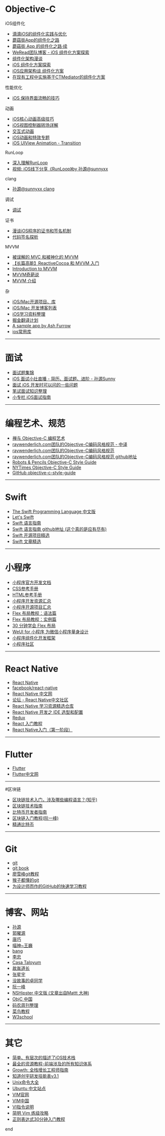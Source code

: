 
# Objective-C
iOS组件化

- [滴滴iOS的组件化实践与优化](http://mp.weixin.qq.com/s?__biz=MzA3ODg4MDk0Ng==&mid=2651112719&idx=1&sn=691e7e3bcf7d0e24f0ad5de75c19711c&mpshare=1&scene=1&srcid=12114cfC6OdIYkZwzXe8FEqa#rd)
- [蘑菇街App的组件化之路](http://limboy.me/tech/2016/03/10/mgj-components.html)
- [蘑菇街 App 的组件化之路·续](http://limboy.me/tech/2016/03/14/mgj-components-continued.html)
- [WeRead团队博客 - iOS 组件化方案探索](https://wereadteam.github.io/2016/03/19/iOS-Component/)
- [组件化架构漫谈](http://www.cocoachina.com/ios/20160929/17610.html)
- [iOS 组件化方案探索](http://blog.cnbang.net/tech/3080/)
- [iOS应用架构谈 组件化方案](http://casatwy.com/iOS-Modulization.html)
- [在现有工程中实施基于CTMediator的组件化方案](http://casatwy.com/modulization_in_action.html)

性能优化 

- [iOS 保持界面流畅的技巧](http://blog.ibireme.com/2015/11/12/smooth_user_interfaces_for_ios/)

动画

- [iOS核心动画高级技巧](https://zsisme.gitbooks.io/ios-/content/index.html)
- [iOS视图控制器转场详解](https://github.com/seedante/iOS-Note/wiki/ViewController-Transition)
- [交互式动画](https://github.com/seedante/iOS-Note/wiki/Interactive-Animations)
- [iOS动画和特效专题](http://liuyanwei.jumppo.com/2015/10/29/iOS-animation-0.html)
- [iOS UIView Animation - Transition](http://www.devtalking.com/articles/uiview-transition-animation/)

RunLoop

- [深入理解RunLoop](http://blog.ibireme.com/2015/05/18/runloop/)
- [视频: iOS线下分享《RunLoop》by 孙源@sunnyxx](http://v.youku.com/v_show/id_XODgxODkzODI0.html)

clang

- [孙源@sunnyxx  clang](https://pan.baidu.com/s/1miApsAs)

调试

- [调试](https://github.com/huang303513/Debug-Instruments)

证书

- [漫谈iOS程序的证书和签名机制](http://www.pchou.info/ios/2015/12/14/ios-certification-and-code-sign.html)
- [代码签名探析](https://objccn.io/issue-17-2/)

MVVM

- [被误解的 MVC 和被神化的 MVVM](http://blog.devtang.com/2015/11/02/mvc-and-mvvm/#u6784_u9020_ViewModel)
- [【长篇高能】ReactiveCocoa 和 MVVM 入门](http://www.cocoachina.com/ios/20150526/11930.html)
- [Introduction to MVVM](https://www.objc.io/issues/13-architecture/mvvm/)
- [MVVM奇葩说](http://www.olinone.com/?p=510)
- [MVVM 介绍](http://objccn.io/issue-13-1/)

杂

- [iOS/Mac开源项目、库](https://github.com/Tim9Liu9/TimLiu-iOS)
- [iOS/Mac 开发博客列表](https://github.com/tangqiaoboy/iOSBlogCN)
- [iOS学习资料整理](https://github.com/Aufree/trip-to-iOS)
- [掘金翻译计划](https://github.com/xitu/gold-miner)
- [A sample app by Ash Furrow](https://github.com/AshFurrow/C-41)
- [ios常用库](http://www.cuishuai.cc/ios/library/)

---
# 面试
- [面试题集锦](https://github.com/ChenYilong/iOSInterviewQuestions)
- [iOS 面试小灶直播 - 简历、面试题、进阶 - 孙源Sunny](http://m.quzhiboapp.com/?liveId=311#!/intro/115)
- [面试 iOS 开发时可以问的一些问题](https://github.com/lzyy/iOS-Developer-Interview-Questions)
- [笔试面试知识整理](https://hit-alibaba.github.io/interview/)
- [小专栏 iOS面试指南](https://xiaozhuanlan.com/ios-swift-interview?rel=5262714674)

---
# 编程艺术、规范
- [禅与 Objective-C 编程艺术](https://github.com/oa414/objc-zen-book-cn#%E5%B1%9E%E6%80%A7%E5%AE%9A%E4%B9%89)
- [raywenderlich.com团队的Objective-C编码风格规范 - 中译](http://www.csdn.net/article/2015-06-01/2824818-objective-c-style-guide)
- [raywenderlich.com团队的Objective-C编码风格规范](https://github.com/raywenderlich/objective-c-style-guide)
- [raywenderlich.com团队的Objective-C编码风格规范 github地址](https://github.com/raywenderlich/objective-c-style-guide)
- [Robots & Pencils Objective-C Style Guide](https://github.com/RobotsAndPencils/objective-c-style-guide)
- [NYTimes Objective-C Style Guide](https://github.com/NYTimes/objective-c-style-guide)
- [GitHub objective-c-style-guide](https://github.com/github/objective-c-style-guide)

---
# Swift
- [The Swift Programming Language 中文版](http://wiki.jikexueyuan.com/project/swift/)
- [Let's Swift](http://letsswift.com/)
- [Swift 语言指南](http://dev.swiftguide.cn/)
- [Swift 语言指南 github地址 (这个真的是应有尽有)](https://github.com/ipader/SwiftGuide)
- [Swift 开源项目精选](https://github.com/ipader/SwiftGuide/blob/master/Featured.md#interfaces)
- [Swift 文章精选](https://github.com/ipader/SwiftGuide/blob/master/Featured-Articles.md)

---
# 小程序
- [小程序官方开发文档](https://mp.weixin.qq.com/debug/wxadoc/dev/index.html?t=2017118)
- [CSS参考手册](http://www.w3school.com.cn/cssref/index.asp)
- [HTML参考手册](http://www.w3school.com.cn/tags/index.asp)
- [小程序开发资源汇总](https://github.com/justjavac/awesome-wechat-weapp)
- [小程序开源项目汇总](https://github.com/opendigg/awesome-github-wechat-weapp)
- [Flex 布局教程：语法篇](http://www.ruanyifeng.com/blog/2015/07/flex-grammar.html)
- [Flex 布局教程：实例篇](http://www.ruanyifeng.com/blog/2015/07/flex-examples.html)
- [30 分钟学会 Flex 布局](https://zhuanlan.zhihu.com/p/25303493)
- [WeUI for 小程序 为微信小程序量身设计](https://github.com/Tencent/weui-wxss)
- [小程序组件化开发框架](https://github.com/Tencent/wepy)
- [小程序社区](http://www.wxapp-union.com/)

---
# React Native
- [React Native](http://facebook.github.io/react-native/)
- [facebook/react-native](https://github.com/facebook/react-native)
- [React Native 中文网](http://reactnative.cn/)
- [论坛 - React Native中文社区](http://bbs.reactnative.cn/)
- [React Native 学习资源精选仓库](https://github.com/wabg/awesome-react-native)
- [React Native 开发之 IDE 选型和配置](http://www.infoq.com/cn/articles/react-native-ide)
- [Redux](http://cn.redux.js.org/)
- [React 入门教程](https://hulufei.gitbooks.io/react-tutorial/content/index.html)
- [React Native入门（第一阶段）](https://juejin.im/post/5898388b128fe1006cb943e3)

---

# Flutter
- [Flutter](https://flutter.dev/)
- [Flutter中文网](https://flutterchina.club/)
---

#区块链
- [区块链技术入门，涉及哪些编程语言？(知乎)](https://www.zhihu.com/question/46729645)
- [区块链技术指南](https://github.com/yeasy/blockchain_guide/blob/master/SUMMARY.md)
- [比特币开发者指南](https://www.yiyibooks.cn/Gamma/bitcoin/developer-guide.html)
- [区块链入门教程(阮一峰)](http://www.ruanyifeng.com/blog/2017/12/blockchain-tutorial.html)
- [精通比特币](http://zhibimo.com/read/wang-miao/mastering-bitcoin/index.html)

---
# Git
- [git](https://git-scm.com/)
- [git book](https://git-scm.com/book/zh/v2)
- [廖雪峰git教程](http://www.liaoxuefeng.com/wiki/0013739516305929606dd18361248578c67b8067c8c017b000)
- [猴子都懂的git](https://backlogtool.com/git-guide/tw/)
- [为设计师而作的GitHub的快速学习教程](http://www.ui.cn/detail/20957.html)

---
# 博客、网站
- [孙源](http://blog.sunnyxx.com/)
- [郭曜源](http://blog.ibireme.com/)
- [唐巧](http://blog.devtang.com/)
- [喵神~王巍](https://onevcat.com/#blog)
- [bang](http://blog.cnbang.net/)
- [李忠](http://limboy.me/)
- [Casa Taloyum](https://casatwy.com/)
- [故胤道长](https://www.jianshu.com/u/8d5b91490ca5)
- [张星宇](https://bestswifter.com/)
- [没故事的卓同学](https://www.jianshu.com/u/88a056103c02)
- [阮一峰](http://www.ruanyifeng.com/blog/)
- [NSHipster 中文版 (文章出自Mattt 大神)](http://nshipster.cn/)
- [ObjC 中国](https://store.objccn.io/)
- [码农周刊整理](https://github.com/nemoTyrant/manong)
- [菜鸟教程](http://www.runoob.com/)
- [W3school](http://www.w3school.com.cn/index.html)

---
# 其它
- [简单、有层次的描述了iOS技术栈](https://github.com/liuminqian/iOSTechShare)
- [最全的资源教程-前端涉及的所有知识体系](https://github.com/AutumnsWind/Front-end-tutorial)
- [Growth: 全栈增长工程师指南](https://github.com/phodal/growth-ebook)
- [知道创宇研发技能表v3.1](http://blog.knownsec.com/Knownsec_RD_Checklist/index.html)
- [Unix命令大全](http://wiki.ubuntu.org.cn/Unix%E5%91%BD%E4%BB%A4%E5%A4%A7%E5%85%A8)
- [Ubuntu 中文站点](http://wiki.ubuntu.org.cn/%E9%A6%96%E9%A1%B5)
- [VIM官网](http://www.vim.org/)
- [VIM中国](http://www.vimercn.com/)
- [VI指令说明](http://www2.nsysu.edu.tw/csmlab/unix/vi_command.htm)
- [简明 Vim 练级攻略](http://coolshell.cn/articles/5426.html)
- [正则表达式30分钟入门教程](http://deerchao.net/tutorials/regex/regex.htm)

end